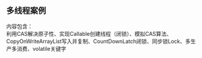 ## 多线程案例
内容包含：<br/>利用CAS解决原子性、实现Callable创建线程（闭锁）、模拟CAS算法、CopyOnWriteArrayList写入并复制、CountDownLatch闭锁、同步锁Lock、多生产多消费、volatile关键字

